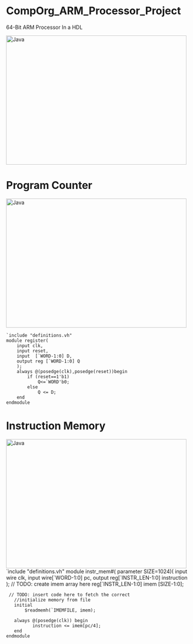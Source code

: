 # CompOrg_ARM_Processor_Project
64-Bit ARM Processor In a HDL

<img align="middle" alt="Java" width="490px" height="350px;" src="https://github.com/user-attachments/assets/865e264c-a4e5-4c0f-a108-eae295db90f5"/>

# Program Counter
<img align="middle" alt="Java" width="490px" height="350px" src="https://github.com/user-attachments/assets/e84dac18-cf48-40c5-bbc6-beba34a6e512"/>

   
    `include "definitions.vh"
    module register(
        input clk,
        input reset,
        input  [`WORD-1:0] D,
        output reg [`WORD-1:0] Q
        );
        always @(posedge(clk),posedge(reset))begin
            if (reset==1'b1)
                Q<=`WORD'b0;
            else
                Q <= D;
        end
    endmodule
# Instruction Memory
<img align="middle" alt="Java" width="490px" height="350px" src="https://github.com/user-attachments/assets/eb80d6c3-5f13-41a6-93d0-dd7cce7b9296"/>
   `include "definitions.vh"
   module instr_mem#(
       parameter SIZE=1024)(
       input wire clk,
       input wire[`WORD-1:0] pc,
       output reg[`INSTR_LEN-1:0] instruction
       );
   	 // TODO: create imem array here
   	 reg[`INSTR_LEN-1:0] imem [SIZE-1:0];
       
   	 // TODO: insert code here to fetch the correct
       //initialize memory from file
       initial
           $readmemh(`IMEMFILE, imem);
       
       always @(posedge(clk)) begin
              instruction <= imem[pc/4];
       end
    endmodule
   



